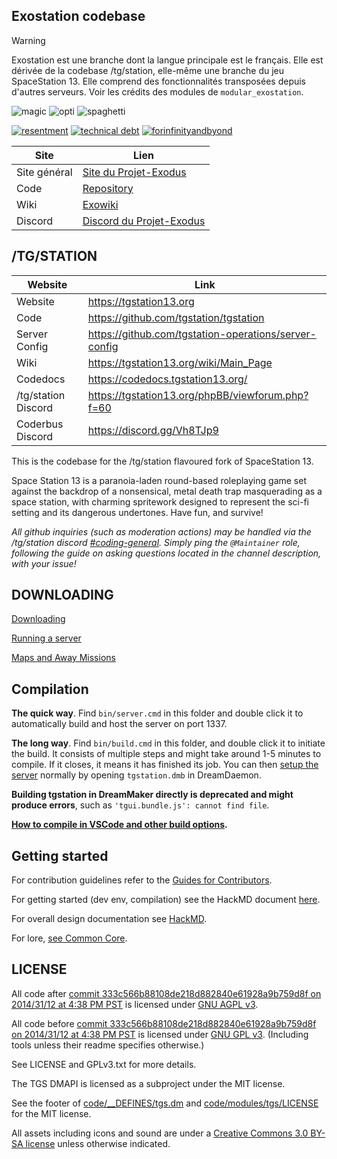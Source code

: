 ## Exostation codebase

> [!WARNING]
> Exostation est une branche dont la langue principale est le français. Elle est dérivée de la codebase /tg/station, elle-même une branche du jeu SpaceStation 13. Elle comprend des fonctionnalités transposées depuis d'autres serveurs. Voir les crédits des modules de `modular_exostation`.

![magic](https://forthebadge.com/images/badges/powered-by-black-magic.svg)
![opti](https://forthebadge.com/images/badges/0-percent-optimized.svg)
![spaghetti](https://forthebadge.com/images/badges/contains-tasty-spaghetti-code.svg)

[![resentment](.github/images/badges/built-with-resentment.svg)](.github/images/comics/131-bug-free.png)
[![technical debt](.github/images/badges/contains-technical-debt.svg)](.github/images/comics/106-tech-debt-modified.png)
[![forinfinityandbyond](.github/images/badges/made-in-byond.gif)](https://www.reddit.com/r/SS13/comments/5oplxp/what_is_the_main_problem_with_byond_as_an_engine/dclbu1a)

| Site         | Lien                                                                    |
| ------------ | ----------------------------------------------------------------------- |
| Site général | [Site du Projet-Exodus](https://ss13.thravalgur.ovh)                    |
| Code         | [Repository](https://github.com/Projet-Exodus/exostation)               |
| Wiki         | [Exowiki](https://ss13.thravalgur.ovh/exowiki)                          |
| Discord      | [Discord du Projet-Exodus](https://ss13.thravalgur.ovh/exowiki/Discord) |

## /TG/STATION

| Website             | Link                                                                                                 |
| ------------------- | ---------------------------------------------------------------------------------------------------- |
| Website             | https://tgstation13.org                                                                              |
| Code                | https://github.com/tgstation/tgstation                                                               |
| Server Config       | https://github.com/tgstation-operations/server-config                                                |
| Wiki                | https://tgstation13.org/wiki/Main_Page                                                               |
| Codedocs            | https://codedocs.tgstation13.org/                                                                    |
| /tg/station Discord | https://tgstation13.org/phpBB/viewforum.php?f=60                                                     |
| Coderbus Discord    | https://discord.gg/Vh8TJp9                                                                           |

This is the codebase for the /tg/station flavoured fork of SpaceStation 13.

Space Station 13 is a paranoia-laden round-based roleplaying game set against the backdrop of a nonsensical, metal death trap masquerading as a space station, with charming spritework designed to represent the sci-fi setting and its dangerous undertones. Have fun, and survive!

_All github inquiries (such as moderation actions) may be handled via the /tg/station discord [#coding-general](https://discord.com/channels/326822144233439242/326831214667235328). Simply ping the `@Maintainer` role, following the guide on asking questions located in the channel description, with your issue!_

## DOWNLOADING

[Downloading](.github/guides/DOWNLOADING.md)

[Running a server](.github/guides/RUNNING_A_SERVER.md)

[Maps and Away Missions](.github/guides/MAPS_AND_AWAY_MISSIONS.md)

## Compilation

**The quick way**. Find `bin/server.cmd` in this folder and double click it to automatically build and host the server on port 1337.

**The long way**. Find `bin/build.cmd` in this folder, and double click it to initiate the build. It consists of multiple steps and might take around 1-5 minutes to compile. If it closes, it means it has finished its job. You can then [setup the server](.github/guides/RUNNING_A_SERVER.md) normally by opening `tgstation.dmb` in DreamDaemon.

**Building tgstation in DreamMaker directly is deprecated and might produce errors**, such as `'tgui.bundle.js': cannot find file`.

**[How to compile in VSCode and other build options](tools/build/README.md).**

## Getting started

For contribution guidelines refer to the [Guides for Contributors](.github/CONTRIBUTING.md).

For getting started (dev env, compilation) see the HackMD document [here](https://hackmd.io/@tgstation/HJ8OdjNBc#tgstation-Development-Guide).

For overall design documentation see [HackMD](https://hackmd.io/@tgstation).

For lore, [see Common Core](https://github.com/tgstation/common_core).

## LICENSE

All code after [commit 333c566b88108de218d882840e61928a9b759d8f on 2014/31/12 at 4:38 PM PST](https://github.com/tgstation/tgstation/commit/333c566b88108de218d882840e61928a9b759d8f) is licensed under [GNU AGPL v3](https://www.gnu.org/licenses/agpl-3.0.html).

All code before [commit 333c566b88108de218d882840e61928a9b759d8f on 2014/31/12 at 4:38 PM PST](https://github.com/tgstation/tgstation/commit/333c566b88108de218d882840e61928a9b759d8f) is licensed under [GNU GPL v3](https://www.gnu.org/licenses/gpl-3.0.html).
(Including tools unless their readme specifies otherwise.)

See LICENSE and GPLv3.txt for more details.

The TGS DMAPI is licensed as a subproject under the MIT license.

See the footer of [code/\_\_DEFINES/tgs.dm](./code/__DEFINES/tgs.dm) and [code/modules/tgs/LICENSE](./code/modules/tgs/LICENSE) for the MIT license.

All assets including icons and sound are under a [Creative Commons 3.0 BY-SA license](https://creativecommons.org/licenses/by-sa/3.0/) unless otherwise indicated.
